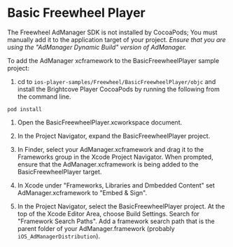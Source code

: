 # Basic Freewheel Player

The Freewheel AdManager SDK is not installed by CocoaPods; You must manually add it to the application target of your project. *Ensure that you are using the "AdManager Dynamic Build" version of AdManager.*

To add the AdManager xcframework to the BasicFreewheelPlayer sample project:

1. cd to `ios-player-samples/Freewheel/BasicFreewheelPlayer/objc` and install the Brightcove Player CocoaPods by running the following from the command line.

```
pod install
```

1. Open the BasicFreewheelPlayer.xcworkspace document.

1. In the Project Navigator, expand the BasicFreewheelPlayer project.

1. In Finder, select your AdManager.xcframework and drag it to the Frameworks group in the Xcode Project Navigator. When prompted, ensure that the AdManager.xcframework is being added to the BasicFreewheelPlayer target.

1. In Xcode under "Frameworks, Libraries and Dmbedded Content" set AdManager.xcframework to "Embed & Sign".
 
1. In the Project Navigator, select the BasicFreewheelPlayer project. At the top of the Xcode Editor Area, choose Build Settings. Search for "Framework Search Paths". Add a framework search path that is the parent folder of your AdManager.framework (probably `iOS_AdManagerDistribution`).
